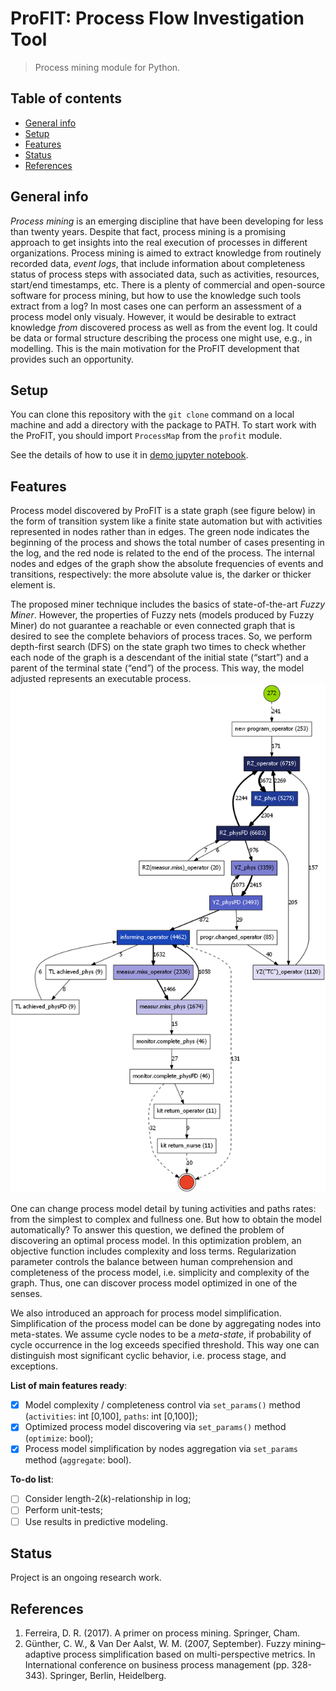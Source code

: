 # ProFIT: Process Flow Investigation Tool
> Process mining module for Python.

## Table of contents
* [General info](#general-info)
* [Setup](#setup)
* [Features](#features)
* [Status](#status)
* [References](#references)

## General info
*Process mining* is an emerging discipline that have been developing for less than twenty years. Despite that fact, process mining is a promising approach to get insights into the real execution of processes in different organizations. Process mining is aimed to extract knowledge from routinely recorded data, *event logs*, that include information about completeness status of process steps with associated data, such as activities, resources, start/end timestamps, etc. There is a plenty of commercial and open-source software for process mining, but how to use the knowledge such tools extract from a log? In most cases one can perform an assessment of a process model only visualy. However, it would be desirable to extract knowledge *from* discovered process as well as from the event log. It could be data or formal structure describing the process one might use, e.g., in modelling. This is the main motivation for the ProFIT development that provides such an opportunity.

## Setup
You can clone this repository with the `git clone` command on a local machine and add a directory with the package to PATH. To start work with the ProFIT, you should import `ProcessMap` from the `profit` module. 

See the details of how to use it in [demo jupyter notebook](https://github.com/Siella/ProFIT/blob/master/demo/profit_examples.ipynb).

## Features
Process model discovered by ProFIT is a state graph (see figure below) in the form of transition system like a finite state automation but with activities represented in nodes rather than in edges. The green node indicates the beginning of the process and shows the total number of cases presenting in the log, and the red node is related to the end of the process. The internal nodes and edges of the graph show the absolute frequencies of events and transitions, respectively: the more absolute value is, the darker or thicker element is. 

The proposed miner technique includes the basics of state-of-the-art *Fuzzy Miner*. However, the properties of Fuzzy nets (models produced by Fuzzy Miner) do not guarantee a reachable or even connected graph that is desired to see the complete behaviors of process traces. So, we perform depth-first search (DFS) on the state graph two times to check whether each node of the graph is a descendant of the initial state (“start”) and a parent of the terminal state (“end”) of the process. This way, the model adjusted represents an executable process.
![Process model example](/meta/process.png) <!-- .element height="50%" width="50%" -->

One can change process model detail by tuning activities and paths rates: from the simplest to complex and fullness one. But how to obtain the model automatically? To answer this question, we defined the problem of discovering an optimal process model. In this optimization problem, an objective function includes complexity and loss terms. Regularization parameter controls the balance between human comprehension and completeness of the process model, i.e. simplicity and complexity of the graph. Thus, one can discover process model optimized in one of the senses.

We also introduced an approach for process model simplification. Simplification of the process model can be done by aggregating nodes into meta-states. We assume cycle nodes to be a *meta-state*, if probability of cycle occurrence in the log exceeds specified threshold. This way one can distinguish most significant cyclic behavior, i.e. process stage, and exceptions.

**List of main features ready**:
- [x] Model complexity / completeness control via `set_params()` method (`activities`: int [0,100], `paths`: int [0,100]);
- [x] Optimized process model discovering via `set_params()` method (`optimize`: bool);
- [x] Process model simplification by nodes aggregation via `set_params` method (`aggregate`: bool).

**To-do list**:
- [ ] Consider length-2(*k*)-relationship in log;
- [ ] Perform unit-tests;
- [ ] Use results in predictive modeling.

## Status
Project is an ongoing research work.

## References
1. Ferreira, D. R. (2017). A primer on process mining. Springer, Cham.
2. Günther, C. W., & Van Der Aalst, W. M. (2007, September). Fuzzy mining–adaptive process simplification based on multi-perspective metrics. In International conference on business process management (pp. 328-343). Springer, Berlin, Heidelberg.